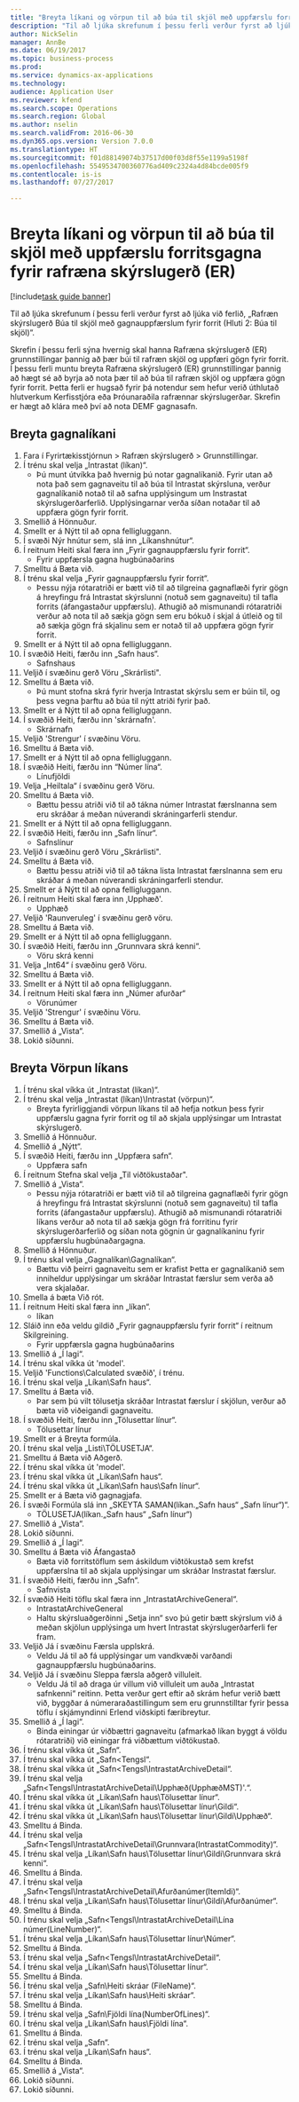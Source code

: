 ```yaml
--- 
title: "Breyta líkani og vörpun til að búa til skjöl með uppfærslu forritsgagna fyrir rafræna skýrslugerð (ER)"
description: "Til að ljúka skrefunum í þessu ferli verður fyrst að ljúka við ferlið, „Rafræn skýrslugerð Búa til skjöl með gagnauppfærslum fyrir forrit (Hluti 2: Búa til skjöl)“."
author: NickSelin
manager: AnnBe
ms.date: 06/19/2017
ms.topic: business-process
ms.prod: 
ms.service: dynamics-ax-applications
ms.technology: 
audience: Application User
ms.reviewer: kfend
ms.search.scope: Operations
ms.search.region: Global
ms.author: nselin
ms.search.validFrom: 2016-06-30
ms.dyn365.ops.version: Version 7.0.0
ms.translationtype: HT
ms.sourcegitcommit: f01d88149074b37517d00f03d8f55e1199a5198f
ms.openlocfilehash: 5549534700360776ad409c2324a4d84bcde005f9
ms.contentlocale: is-is
ms.lasthandoff: 07/27/2017

---
```

# <a name="modify-model-and-mapping-to-generate-documents-with-application-data-update-for-electronic-reporting-er"></a>Breyta líkani og vörpun til að búa til skjöl með uppfærslu forritsgagna fyrir rafræna skýrslugerð (ER)

[!include[task guide banner](../../includes/task-guide-banner.md)]

Til að ljúka skrefunum í þessu ferli verður fyrst að ljúka við ferlið, „Rafræn skýrslugerð Búa til skjöl með gagnauppfærslum fyrir forrit (Hluti 2: Búa til skjöl)“. 

Skrefin í þessu ferli sýna hvernig skal hanna Rafræna skýrslugerð (ER) grunnstillingar þannig að þær búi til rafræn skjöl og uppfæri gögn fyrir forrit. Í þessu ferli muntu breyta Rafræna skýrslugerð (ER) grunnstillingar þannig að hægt sé að byrja að nota þær til að búa til rafræn skjöl og uppfæra gögn fyrir forrit. Þetta ferli er hugsað fyrir þá notendur sem hefur verið úthlutað hlutverkum Kerfisstjóra eða Þróunaraðila rafrænnar skýrslugerðar. Skrefin er hægt að klára með því að nota DEMF gagnasafn.


## <a name="modify-data-model"></a>Breyta gagnalíkani
1. Fara í Fyrirtækisstjórnun > Rafræn skýrslugerð > Grunnstillingar.
2. Í trénu skal velja „Intrastat (líkan)“.
    * Þú munt útvíkka það hvernig þú notar gagnalíkanið. Fyrir utan að nota það sem gagnaveitu til að búa til Intrastat skýrsluna, verður gagnalíkanið notað til að safna upplýsingum um Instrastat skýrslugerðarferlið. Upplýsingarnar verða síðan notaðar til að uppfæra gögn fyrir forrit.   
3. Smellið á Hönnuður.
4. Smellt er á Nýtt til að opna felligluggann.
5. Í svæði Nýr hnútur sem, slá inn „Líkanshnútur“.
6. Í reitnum Heiti skal færa inn „Fyrir gagnauppfærslu fyrir forrit“.
    * Fyrir uppfærsla gagna hugbúnaðarins  
7. Smelltu á Bæta við.
8. Í trénu skal velja „Fyrir gagnauppfærslu fyrir forrit“.
    * Þessu nýja rótaratriði er bætt við til að tilgreina gagnaflæði fyrir gögn á hreyfingu frá Intrastat skýrslunni (notuð sem gagnaveitu) til tafla forrits (áfangastaður uppfærslu). Athugið að mismunandi rótaratriði verður að nota til að sækja gögn sem eru bókuð í skjal á útleið og til að sækja gögn frá skjalinu sem er notað til að uppfæra gögn fyrir forrit.   
9. Smellt er á Nýtt til að opna felligluggann.
10. Í svæðið Heiti, færðu inn „Safn haus“.
    * Safnshaus  
11. Veljið í svæðinu gerð Vöru „Skrárlisti".
12. Smelltu á Bæta við.
    * Þú munt stofna skrá fyrir hverja Intrastat skýrslu sem er búin til, og þess vegna þarftu að búa til nýtt atriði fyrir það.  
13. Smellt er á Nýtt til að opna felligluggann.
14. Í svæðið Heiti, færðu inn 'skrárnafn'.
    * Skrárnafn  
15. Veljið 'Strengur' í svæðinu Vöru.
16. Smelltu á Bæta við.
17. Smellt er á Nýtt til að opna felligluggann.
18. Í svæðið Heiti, færðu inn “Númer lína“.
    * Línufjöldi  
19. Velja „Heiltala“ í svæðinu gerð Vöru.
20. Smelltu á Bæta við.
    * Bættu þessu atriði við til að tákna númer Intrastat færslnanna sem eru skráðar á meðan núverandi skráningarferli stendur.  
21. Smellt er á Nýtt til að opna felligluggann.
22. Í svæðið Heiti, færðu inn „Safn línur“.
    * Safnslínur  
23. Veljið í svæðinu gerð Vöru „Skrárlisti".
24. Smelltu á Bæta við.
    * Bættu þessu atriði við til að tákna lista Intrastat færslnanna sem eru skráðar á meðan núverandi skráningarferli stendur.  
25. Smellt er á Nýtt til að opna felligluggann.
26. Í reitnum Heiti skal færa inn ‚Upphæð'.
    * Upphæð  
27. Veljið 'Raunveruleg' í svæðinu gerð vöru.
28. Smelltu á Bæta við.
29. Smellt er á Nýtt til að opna felligluggann.
30. Í svæðið Heiti, færðu inn „Grunnvara skrá kenni“.
    * Vöru skrá kenni  
31. Velja „Int64“ í svæðinu gerð Vöru.
32. Smelltu á Bæta við.
33. Smellt er á Nýtt til að opna felligluggann.
34. Í reitnum Heiti skal færa inn „Númer afurðar“
    * Vörunúmer  
35. Veljið 'Strengur' í svæðinu Vöru.
36. Smelltu á Bæta við.
37. Smellið á „Vista“.
38. Lokið síðunni.

## <a name="modify-model-mapping"></a>Breyta Vörpun líkans
1. Í trénu skal víkka út „Intrastat (líkan)“.
2. Í trénu skal velja „Intrastat (líkan)\Intrastat (vörpun)“.
    * Breyta fyrirliggjandi vörpun líkans til að hefja notkun þess fyrir uppfærslu gagna fyrir forrit og til að skjala upplýsingar um Intrastat skýrslugerð.  
3. Smellið á Hönnuður.
4. Smellið á „Nýtt“.
5. Í svæðið Heiti, færðu inn „Uppfæra safn“.
    * Uppfæra safn  
6. Í reitnum Stefna skal velja „Til viðtökustaðar".
7. Smellið á „Vista“.
    * Þessu nýja rótaratriði er bætt við til að tilgreina gagnaflæði fyrir gögn á hreyfingu frá Intrastat skýrslunni (notuð sem gagnaveitu) til tafla forrits (áfangastaður uppfærslu). Athugið að mismunandi rótaratriði líkans verður að nota til að sækja gögn frá forritinu fyrir skýrslugerðarferlið og síðan nota gögnin úr gagnalíkaninu fyrir uppfærslu hugbúnaðargagna.   
8. Smellið á Hönnuður.
9. Í trénu skal velja „Gagnalíkan\Gagnalíkan“.
    * Bættu við þeirri gagnaveitu sem er krafist Þetta er gagnalíkanið sem inniheldur upplýsingar um skráðar Intrastat færslur sem verða að vera skjalaðar.  
10. Smella á bæta Við rót.
11. Í reitnum Heiti skal færa inn „líkan“.
    * líkan  
12. Sláið inn eða veldu gildið „Fyrir gagnauppfærslu fyrir forrit“ í reitnum Skilgreining.
    * Fyrir uppfærsla gagna hugbúnaðarins  
13. Smellið á „Í lagi“.
14. Í trénu skal víkka út 'model'.
15. Veljið 'Functions\Calculated svæðið', í trénu.
16. Í trénu skal velja „Líkan\Safn haus“.
17. Smelltu á Bæta við.
    * Þar sem þú vilt tölusetja skráðar Intrastat færslur í skjölun, verður að bæta við viðeigandi gagnaveitu.  
18. Í svæðið Heiti, færðu inn „Tölusettar línur“.
    * Tölusettar línur  
19. Smellt er á Breyta formúla.
20. Í trénu skal velja „Listi\TÖLUSETJA“.
21. Smelltu á Bæta við Aðgerð.
22. Í trénu skal víkka út 'model'.
23. Í trénu skal víkka út „Líkan\Safn haus“.
24. Í trénu skal víkka út „Líkan\Safn haus\Safn línur“.
25. Smellt er á Bæta við gagnagjafa.
26. Í svæði Formúla slá inn „SKEYTA SAMAN(líkan.„Safn haus“ „Safn línur“)“.
    * TÖLUSETJA(líkan.„Safn haus“ „Safn línur“)  
27. Smellið á „Vista“.
28. Lokið síðunni.
29. Smellið á „Í lagi“.
30. Smelltu á Bæta við Áfangastað
    * Bæta við forritstöflum sem áskildum viðtökustað sem krefst uppfærslna til að skjala upplýsingar um skráðar Instrastat færslur.  
31. Í svæðið Heiti, færðu inn „Safn“.
    * Safnvista  
32. Í svæðið Heiti töflu skal færa inn „IntrastatArchiveGeneral“.
    * IntrastatArchiveGeneral  
    * Haltu skýrsluaðgerðinni „Setja inn“ svo þú getir bætt skýrslum við á meðan skjölun upplýsinga um hvert Intrastat skýrslugerðarferli fer fram.  
33. Veljið Já í svæðinu Færsla upplskrá.
    * Veldu Já til að fá upplýsingar um vandkvæði varðandi gagnauppfærslu hugbúnaðarins.  
34. Veljið Já í svæðinu Sleppa færsla aðgerð villuleit.
    * Veldu Já til að draga úr villum við villuleit um auða „Intrastat safnkenni“ reitinn. Þetta verður gert eftir að skrám hefur verið bætt við, byggðar á númeraraðastillingum sem eru grunnstilltar fyrir þessa töflu í skjámyndinni Erlend viðskipti færibreytur.  
35. Smellið á „Í lagi“.
    * Binda einingar úr viðbættri gagnaveitu (afmarkað líkan byggt á völdu rótaratriði) við einingar frá viðbættum viðtökustað.  
36. Í trénu skal víkka út „Safn“.
37. Í trénu skal víkka út „Safn\<Tengsl“.
38. Í trénu skal víkka út „Safn\<Tengsl\IntrastatArchiveDetail“.
39. Í trénu skal velja „Safn\<Tengsl\IntrastatArchiveDetail\Upphæð(UpphæðMST)'.“.
40. Í trénu skal víkka út „Líkan\Safn haus\Tölusettar línur“.
41. Í trénu skal víkka út „Líkan\Safn haus\Tölusettar línur\Gildi“.
42. Í trénu skal víkka út „Líkan\Safn haus\Tölusettar línur\Gildi\Upphæð“.
43. Smelltu á Binda.
44. Í trénu skal velja „Safn\<Tengsl\IntrastatArchiveDetail\Grunnvara(IntrastatCommodity)“.
45. Í trénu skal velja „Líkan\Safn haus\Tölusettar línur\Gildi\Grunnvara skrá kenni“.
46. Smelltu á Binda.
47. Í trénu skal velja „Safn\<Tengsl\IntrastatArchiveDetail\Afurðanúmer(ItemIdi)“.
48. Í trénu skal velja „Líkan\Safn haus\Tölusettar línur\Gildi\Afurðanúmer“.
49. Smelltu á Binda.
50. Í trénu skal velja „Safn\<Tengsl\IntrastatArchiveDetail\Lína númer(LineNumber)“.
51. Í trénu skal velja „Líkan\Safn haus\Tölusettar línur\Númer“.
52. Smelltu á Binda.
53. Í trénu skal velja „Safn\<Tengsl\IntrastatArchiveDetail“.
54. Í trénu skal velja „Líkan\Safn haus\Tölusettar línur“.
55. Smelltu á Binda.
56. Í trénu skal velja „Safn\Heiti skráar (FileName)“.
57. Í trénu skal velja „Líkan\Safn haus\Heiti skráar“.
58. Smelltu á Binda.
59. Í trénu skal velja „Safn\Fjöldi lína(NumberOfLines)“.
60. Í trénu skal velja „Líkan\Safn haus\Fjöldi lína“.
61. Smelltu á Binda.
62. Í trénu skal velja „Safn“.
63. Í trénu skal velja „Líkan\Safn haus“.
64. Smelltu á Binda.
65. Smellið á „Vista“.
66. Lokið síðunni.
67. Lokið síðunni.


